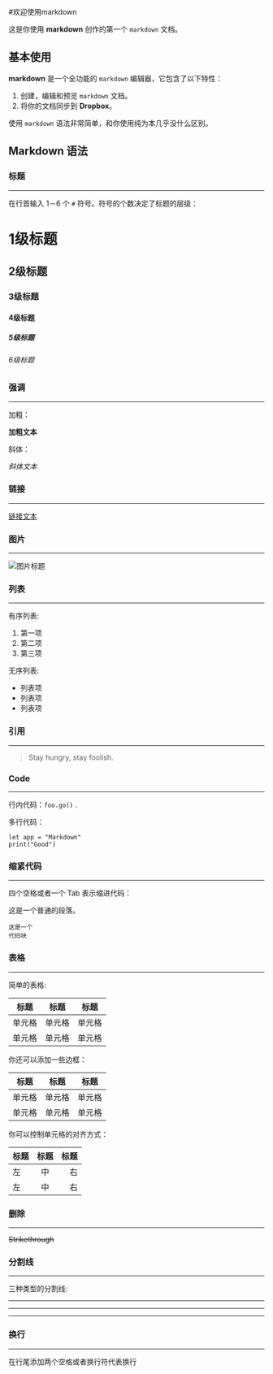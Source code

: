 #欢迎使用markdown

这是你使用 **markdown** 创作的第一个 `markdown` 文档。
## 基本使用

**markdown** 是一个全功能的 `markdown` 编辑器，它包含了以下特性：
1. 创建，编辑和预览 `markdown` 文档。
2. 将你的文档同步到 **Dropbox**。

使用 `markdown` 语法非常简单，和你使用纯为本几乎没什么区别。

## Markdown 语法

### 标题

----------

在行首输入 1－6 个 `#` 符号。符号的个数决定了标题的层级：

# 1级标题

## 2级标题

### 3级标题

#### 4级标题

##### 5级标题

###### 6级标题

### 强调

----------

加粗：

**加粗文本** 

斜体：

*斜体文本*


### 链接

----------

[链接文本](http://example.com/)


### 图片

----------

![图片标题](http://lkl.mx/img/EkZYGsPBg)

### 列表

----------

有序列表:

1. 第一项
2. 第二项
3. 第三项

无序列表:

- 列表项
- 列表项
- 列表项

### 引用

----------

> Stay hungry, stay foolish.

### Code

----------

行内代码：`foo.go()` .

多行代码：
```
let app = "Markdown"
print("Good")
```

### 缩紧代码

----------

四个空格或者一个 Tab 表示缩进代码：

这是一个普通的段落。

    这是一个
    代码块

### 表格

----------

简单的表格:

标题 | 标题 | 标题
------- | ------- | -------
单元格   |  单元格   |  单元格
单元格   |  单元格   |  单元格

你还可以添加一些边框：

| 标题 | 标题 | 标题 |
| ------- | ------- | ------- |
|   单元格  |   单元格  |   单元格  |
|   单元格  |   单元格  |   单元格  |

你可以控制单元格的对齐方式：

标题 | 标题 | 标题
:----- | :----: | ------:
左   | 中 | 右
左   | 中 | 右

### 删除

----------

~~Strikethrough~~

### 分割线

----------

三种类型的分割线:

---

* * *

- - - -


### 换行

----------

在行尾添加两个空格或者换行符代表换行